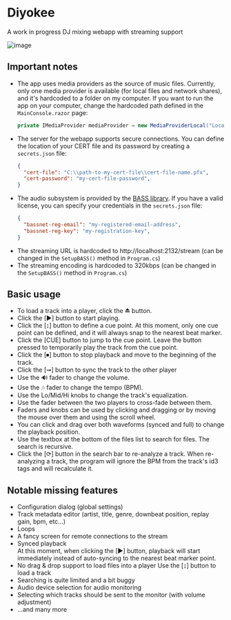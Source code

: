 # Diyokee
A work in progress DJ mixing webapp with streaming support 

![image](https://github.com/user-attachments/assets/435fc47a-e2f8-4267-8253-e6aecf751a54)

## Important notes

- The app uses media providers as the source of music files. Currently, only one media provider is available (for local files and network shares), and it's hardcoded to a folder on my computer.
If you want to run the app on your computer, change the hardcoded path defined in the `MainConsole.razor` page:
  ```csharp
  private IMediaProvider mediaProvider = new MediaProviderLocal("Local", @"Z:\Music");
  ```
- The server for the webapp supports secure connections. You can define the location of your CERT file and its password by creating a `secrets.json` file:
  ```json
  {
    "cert-file": "C:\\path-to-my-cert-file\\cert-file-name.pfx",
    "cert-password": "my-cert-file-password",
  }
  ```
- The audio subsystem is provided by the [BASS library](https://www.un4seen.com/bass.html). If you have a valid license, you can specify your credentials in the `secrets.json` file:
  ```json
  {
    "bassnet-reg-email": "my-registered-email-address",
    "bassnet-reg-key": "my-registration-key",
  }
  ```
- The streaming URL is hardcoded to http://localhost:2132/stream (can be changed in the `SetupBASS()` method in `Program.cs`)
- The streaming encoding is hardcoded to 320kbps (can be changed in the `SetupBASS()` method in `Program.cs`)

## Basic usage

- To load a track into a player, click the ⏏ button.
- Click the [▶] button to start playing.
- Click the [↨] button to define a cue point. At this moment, only one cue point can be defined, and it will always snap to the nearest beat marker.
- Click the [CUE] button to jump to the cue point. Leave the button pressed to temporarily play the track from the cue point.
- Click the [⏹] button to stop playback and move to the beginning of the track.
- Click the [➞] button to sync the track to the other player
- Use the 🔊 fader to change the volume.
- Use the 🎶 fader to change the tempo (BPM).
- Use the Lo/Mid/Hi knobs to change the track's equalization.
- Use the fader between the two players to cross-fade between them.
- Faders and knobs can be used by clicking and dragging or by moving the mouse over them and using the scroll wheel.
- You can click and drag over both waveforms (synced and full) to change the playback position.
- Use the textbox at the bottom of the files list to search for files. The search is recursive.
- Click the [⟳] button in the search bar to re-analyze a track. When re-analyzing a track, the program will ignore the BPM from the track's id3 tags and will recalculate it.

## Notable missing features

- Configuration dialog (global settings)
- Track metadata editor (artist, title, genre, downbeat position, replay gain, bpm, etc...)
- Loops
- A fancy screen for remote connections to the stream
- Synced playback  
  At this moment, when clicking the [▶] button, playback will start immediately instead of auto-syncing to the nearest beat marker point.
- No drag & drop support to load files into a player
  Use the [↨] button to load a track
- Searching is quite limited and a bit buggy
- Audio device selection for audio monitoring
- Selecting which tracks should be sent to the monitor (with volume adjustment)
- ...and many more
